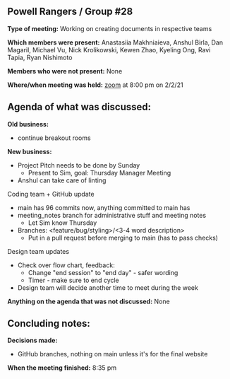 ## Powell Rangers / Group #28

**Type of meeting:** Working on creating documents in respective teams

**Which members were present:** Anastasiia Makhniaieva, Anshul Birla, Dan Magaril, Michael Vu, Nick Krolikowski, Kewen Zhao, Kyeling Ong, Ravi Tapia, Ryan Nishimoto

**Members who were not present:** None

**Where/when meeting was held:** [zoom](https://ucsd.zoom.us/j/93696118730) at 8:00 pm on 2/2/21


## Agenda of what was discussed:

**Old business:** 
+ continue breakout rooms 

**New business:** 
+ Project Pitch needs to be done by Sunday 
  + Present to Sim, goal: Thursday Manager Meeting
+ Anshul can take care of linting

Coding team + GitHub update
  + main has 96 commits now, anything committed to main has 
  + meeting_notes branch for administrative stuff and meeting notes
    + Let Sim know Thursday
  + Branches: <feature/bug/styling>/<3-4 word description>
    + Put in a pull request before merging to main (has to pass checks)

Design team updates 
  + Check over flow chart, feedback:
    + Change "end session" to "end day" - safer wording
    + Timer - make sure to end cycle
  + Design team will decide another time to meet during the week

**Anything on the agenda that was not discussed:**  None


## Concluding notes:

**Decisions made:** 
+ GitHub branches, nothing on main unless it's for the final website

**When the meeting finished:** 8:35 pm
